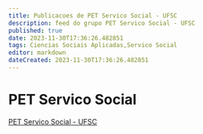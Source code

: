 ```yaml
---
title: Publicacoes de PET Servico Social - UFSC
description: feed do grupo PET Servico Social - UFSC
published: true
date: 2023-11-30T17:36:26.482851
tags: Ciencias Sociais Aplicadas,Servico Social
editor: markdown
dateCreated: 2023-11-30T17:36:26.482851
---
```


# PET Servico Social
[PET Servico Social - UFSC](/grupo/87PETServicoSocialUFSC.md)